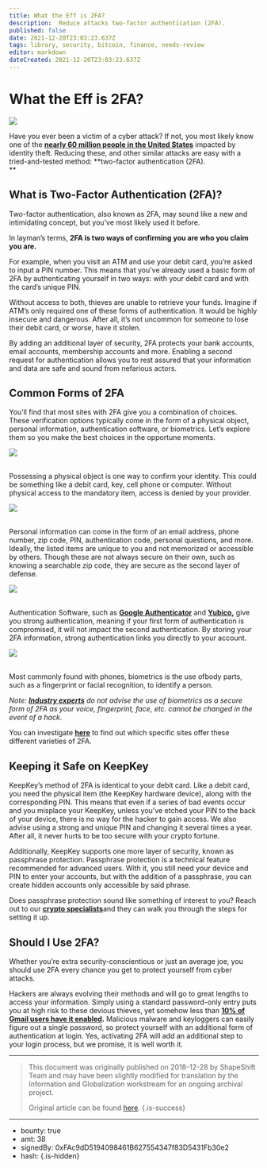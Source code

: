 ```yaml
---
title: What the Eff is 2FA?
description:  Reduce attacks two-factor authentication (2FA).
published: false
date: 2021-12-20T23:03:23.637Z
tags: library, security, bitcoin, finance, needs-review
editor: markdown
dateCreated: 2021-12-20T23:03:23.637Z
---
```


# What the Eff is 2FA?

![](https://assets.website-files.com/5e9a09610b7dce71f87f7f17/5e9fed295c060380632a25d9_Image%201%20(2).png)

Have you ever been a victim of a cyber attack? If not, you most likely know one of the [**nearly 60 million people in the United States**](https://us.norton.com/internetsecurity-emerging-threats-10-facts-about-todays-cybersecurity-landscape-that-you-should-know.html) impacted by identity theft. Reducing these, and other similar attacks are easy with a tried-and-tested method: **two-factor authentication (2FA).<br/> **

## What is Two-Factor Authentication (2FA)?

Two-factor authentication, also known as 2FA, may sound like a new and intimidating concept, but you’ve most likely used it before.

In layman’s terms, **2FA is two ways of confirming you are who you claim you are.**

For example, when you visit an ATM and use your debit card, you’re asked to input a PIN number. This means that you’ve already used a basic form of 2FA by authenticating yourself in two ways: with your debit card and with the card’s unique PIN.

Without access to both, thieves are unable to retrieve your funds. Imagine if ATM’s only required one of these forms of authentication. It would be highly insecure and dangerous. After all, it’s not uncommon for someone to lose their debit card, or worse, have it stolen.

By adding an additional layer of security, 2FA protects your bank accounts, email accounts, membership accounts and more. Enabling a second request for authentication allows you to rest assured that your information and data are safe and sound from nefarious actors.<br/> 

## Common Forms of 2FA

You’ll find that most sites with 2FA give you a combination of choices. These verification options typically come in the form of a physical object, personal information, authentication software, or biometrics. Let’s explore them so you make the best choices in the opportune moments.<br/> 

![](https://assets.website-files.com/5e9a09610b7dce71f87f7f17/5e9fedd0a674bf7dd1f8531d_1*NlXINB4fN2cJIh_VxFe2og.png)

<br/>Possessing a physical object is one way to confirm your identity. This could be something like a debit card, key, cell phone or computer. Without physical access to the mandatory item, access is denied by your provider.<br/> 

![](https://assets.website-files.com/5e9a09610b7dce71f87f7f17/5e9fedb1a674bf4acaf849fd_1*93NzfDosr_o5wIg-BvWWpg.png)

<br/>Personal information can come in the form of an email address, phone number, zip code, PIN, authentication code, personal questions, and more. Ideally, the listed items are unique to you and not memorized or accessible by others. Though these are not always secure on their own, such as knowing a searchable zip code, they are secure as the second layer of defense.<br/> 

![](https://assets.website-files.com/5e9a09610b7dce71f87f7f17/5e9fedb133a17bbd1bb332f8_1*CEAGUqvY5MRbxmUdR8JumQ.png)

<br/>Authentication Software, such as [**Google Authenticator**](https://play.google.com/store/apps/details?id=com.google.android.apps.authenticator2&hl=en_US) and [**Yubico**](https://www.yubico.com/products/yubikey-hardware/?gclid=EAIaIQobChMIrrL_vfms3wIViD9pCh27GwNJEAAYASAAEgIUEfD_BwE)**,** give you strong authentication, meaning if your first form of authentication is compromised, it will not impact the second authentication. By storing your 2FA information, strong authentication links you directly to your account.<br/> 

![](https://assets.website-files.com/5e9a09610b7dce71f87f7f17/5e9fedb1efc62b079aca9f0f_1*NxZjOAPTaX4OcBQxw4wxGA.png)

<br/>Most commonly found with phones, biometrics is the use ofbody parts, such as a fingerprint or facial recognition, to identify a person.

*Note:* [***Industry experts***](https://economia.icaew.com/tech-hub/why-biometric-security-may-not-be-as-safe-as-you-think) *do not advise the use of biometrics as a secure form of 2FA as your voice, fingerprint, face, etc. cannot be changed in the event of a hack.*

You can investigate [**here**](https://twofactorauth.org/) to find out which specific sites offer these different varieties of 2FA.<br/> 

## Keeping it Safe on KeepKey

KeepKey’s method of 2FA is identical to your debit card. Like a debit card, you need the physical item (the KeepKey hardware device), along with the corresponding PIN. This means that even if a series of bad events occur and you misplace your KeepKey, unless you’ve etched your PIN to the back of your device, there is no way for the hacker to gain access. We also advise using a strong and unique PIN and changing it several times a year. After all, it never hurts to be too secure with your crypto fortune.

Additionally, KeepKey supports one more layer of security, known as passphrase protection. Passphrase protection is a technical feature recommended for advanced users. With it, you still need your device and PIN to enter your accounts, but with the addition of a passphrase, you can create hidden accounts only accessible by said phrase.

Does passphrase protection sound like something of interest to you? Reach out to our [**crypto specialists**](https://keepkey.zendesk.com/hc/en-us)and they can walk you through the steps for setting it up.<br/> 

## Should I Use 2FA?

Whether you’re extra security-conscientious or just an average joe, you should use 2FA every chance you get to protect yourself from cyber attacks.

Hackers are always evolving their methods and will go to great lengths to access your information. Simply using a standard password-only entry puts you at high risk to these devious thieves, yet somehow less than [**10% of Gmail users have it enabled**](https://www.theverge.com/2018/1/23/16922500/gmail-users-two-factor-authentication-google)**.** Malicious malware and keyloggers can easily figure out a single password, so protect yourself with an additional form of authentication at login. Yes, activating 2FA will add an additional step to your login process, but we promise, it is well worth it.

---

> This document was originally published on 2018-12-28 by ShapeShift Team and may have been slightly modified for translation by the Information and Globalization workstream for an ongoing archival project.
>
> Original article can be found [here](https://shapeshift.com/library/what-the-eff-is-2fa).
{.is-success}

---

- bounty: true
- amt: 38
- signedBy: 0xFAc9dD5194098461B627554347f83D5431Fb30e2
- hash: 
{.is-hidden}
